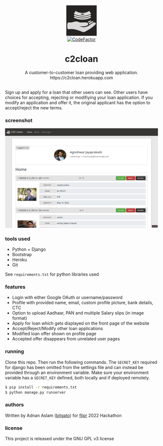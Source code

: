 <p align="center">
  <img width="100" src="static_files/assets/logo_dark.png">
  <br>
  <a href="https://www.codefactor.io/repository/github/bitgato/c2cloan"><img src="https://www.codefactor.io/repository/github/bitgato/c2cloan/badge" alt="CodeFactor" /></a>
</p>
<h1 align="center">c2cloan</h1>
<p align="center">
A customer-to-customer loan providing web application.
<br>
https://c2cloan.herokuapp.com
</p>
<br>
Sign up and apply for a loan that other users can see. Other users have choices
for accepting, rejecting or modifiying your loan application. If you modify an
application and offer it, the original applicant has the option to
accept/reject the new terms.

### screenshot
<p align="center">
  <img src="static_files/assets/screenshot.png">
</p>

### tools used
* Python + Django
* Bootstrap
* Heroku
* Git

See `requirements.txt` for python libraries used

### features
* Login with either Google OAuth or username/password
* Profile with provided name, email, custom profile picture, bank details, CTC
* Option to upload Aadhaar, PAN and multiple Salary slips (in image format)
* Apply for loan which gets displayed on the front page of the website
* Accept/Reject/Modify other loan applications
* Modified loan offer shown on profile page
* Accepted offer disappears from unrelated user pages

### running
Clone this repo. Then run the following commands. The `SECRET_KEY` required
for django has been omitted from the settings file and can instead be provided
through an environment variable. Make sure your environment variable has a
`SECRET_KEY` defined, both locally and if deployed remotely.
```bash
$ pip install -r requirements.txt
$ python manage.py runserver
````

### authors
Written by Adnan Aslam ([bitgato](https://github.com/bitgato)) for
[flipr](https://flipr.ai) 2022 Hackathon

### license
This project is released under the GNU GPL v3 license

